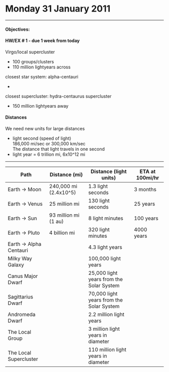 # Monday 31 January 2011

---------------------------------

#### Objectives:


#### HW/EX # 1 - due 1 week from today
Virgo/local supercluster

+ 100 groups/clusters
+ 110 million lightyears across

closest star system: alpha-centauri

+ 

closest supercluster: hydra-centaurus supercluster

+ 150 million lightyears away
  
  
  
  
#### Distances
We need new units for large distances

*	light second (speed of light)  
	186,000 mi/sec or 300,000 km/sec  
	The distance that light travels in one second  
*	light year = 6 trillion mi, 6x10^12 mi
_____

  
|	Path					|	Distance (mi)			|	Distance (light units)						|	ETA at 100mi/hr	|
| ------------------------- | ------------------------- | --------------------------------------------- | ----------------- |
|	Earth -> Moon			|	240,000 mi (2.4x10^5)	|	1.3 light seconds							|	3 months		|
|	Earth -> Venus			|	25 million mi			|	130 light seconds							|	25 years		|
|	Earth -> Sun			|	93 million mi (1 au)	|	8 light minutes								|	100 years		|
|	Earth -> Pluto			|	4 billion mi			|	320 light minutes							|	4000 years		|
|	Earth -> Alpha Centauri	|							|	4.3 light years								|					|
|	Milky Way Galaxy		|							|	100,000 light years							|					|
|	Canus Major Dwarf		|							|	25,000 light years from the Solar System	|					|
|	Sagittarius Dwarf		|							|	70,000 light years from the Solar System	|					|
|	Andromeda Dwarf			|							|	2.2 million light years						|					|
|	The Local Group			|							|	3 million light years in diameter			|					|
|	The Local Supercluster	|							|	110 million light years in diameter			|					|